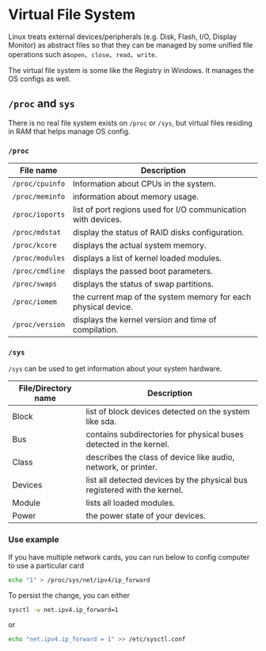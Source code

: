 # Virtual File System

Linux treats external devices/peripherals (e.g. Disk, Flash, I/O, Display Monitor) as abstract files so that they can be managed by some unified file operations such as`open`、`close`、`read`、`write`.

The virtual file system is some like the Registry in Windows. It manages the OS configs as well.

## `/proc` and `sys`

There is no real file system exists on `/proc` or `/sys`, but virtual files residing in RAM that helps manage OS config. 

### `/proc`

|File name|Description|
|-|-|
|`/proc/cpuinfo`|	Information about CPUs in the system.
|`/proc/meminfo`|	information about memory usage.
|`/proc/ioports`|	list of port regions used for I/O communication with devices.
|`/proc/mdstat`|	display the status of RAID disks configuration.
|`/proc/kcore`|	displays the actual system memory.
|`/proc/modules`|	displays a list of kernel loaded modules.
|`/proc/cmdline`|	displays the passed boot parameters.
|`/proc/swaps`|	displays the status of swap partitions.
|`/proc/iomem`|	the current map of the system memory for each physical device.
|`/proc/version`|	displays the kernel version and time of compilation.
### `/sys`

`/sys` can be used to get information about your system hardware.

|File/Directory name|Description|
|-|-|
|Block|	list of block devices detected on the system like sda.
|Bus|	contains subdirectories for physical buses detected in the kernel.
|Class|	describes the class of device like audio, network, or printer.
|Devices|	list all detected devices by the physical bus registered with the kernel.
|Module|	lists all loaded modules.
|Power|	the power state of your devices.

### Use example

If you have multiple network cards, you can run below to config computer to use a particular card
```bash
echo "1" > /proc/sys/net/ipv4/ip_forward
``` 

To persist the change, you can either
```bash
sysctl -w net.ipv4.ip_forward=1
```
or
```bash
echo "net.ipv4.ip_forward = 1" >> /etc/sysctl.conf
```